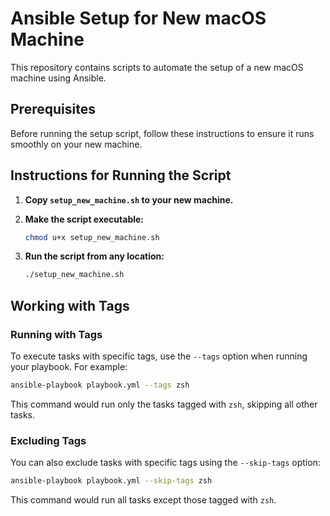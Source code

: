 # Ansible Setup for New macOS Machine

This repository contains scripts to automate the setup of a new macOS machine using Ansible.

## Prerequisites

Before running the setup script, follow these instructions to ensure it runs smoothly on your new machine.

## Instructions for Running the Script

1. **Copy `setup_new_machine.sh` to your new machine.**

2. **Make the script executable:**

   ```bash
   chmod u+x setup_new_machine.sh
   ```

3. **Run the script from any location:**

   ```bash
   ./setup_new_machine.sh
   ```

## Working with Tags

### Running with Tags

To execute tasks with specific tags, use the `--tags` option when running your playbook. For example:

```bash
ansible-playbook playbook.yml --tags zsh
```

This command would run only the tasks tagged with `zsh`, skipping all other tasks.

### Excluding Tags

You can also exclude tasks with specific tags using the `--skip-tags` option:

```bash
ansible-playbook playbook.yml --skip-tags zsh
```

This command would run all tasks except those tagged with `zsh`.
